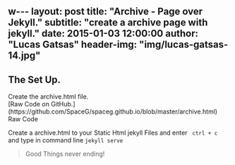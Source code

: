 w---
layout:     post
title:      "Archive - Page over Jekyll."
subtitle:   "create a archive page with jekyll."
date:       2015-01-03 12:00:00
author:     "Lucas Gatsas"
header-img: "img/lucas-gatsas-14.jpg"
---
<h2 class="section-heading">The Set Up.</h2>
Create the archive.html file.

<script src="https://gist.github.com/SpaceG/a649063bf0379f3ce3b6.js"></script>
<br>
[Raw Code on GitHub.](https://github.com/SpaceG/spaceg.github.io/blob/master/archive.html) Raw Code

Create a archive.html to your Static Html jekyll Files and enter <code> ctrl + c </code> and type in command line <code>jekyll serve </code>

<blockquote>Good Things never ending!</blockquote>


<!--

<a href="#">
    <img src="{{ site.baseurl }}/img/post-sample-image.jpg" alt="Post Sample Image">
</a> -->



